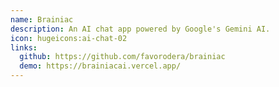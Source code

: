 ```yaml
---
name: Brainiac
description: An AI chat app powered by Google's Gemini AI.
icon: hugeicons:ai-chat-02
links:
  github: https://github.com/favorodera/brainiac
  demo: https://brainiacai.vercel.app/
---
```

